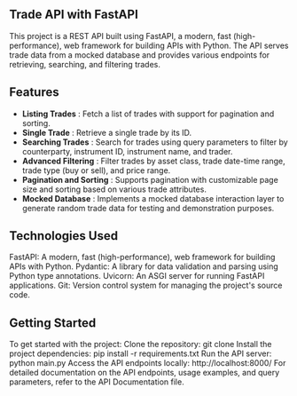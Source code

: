 ## Trade API with FastAPI
This project is a REST API built using FastAPI, a modern, fast (high-performance), web framework for building APIs with Python. The API serves trade data from a mocked database and provides various endpoints for retrieving, searching, and filtering trades.

## Features

* __Listing Trades__ : Fetch a list of trades with support for pagination and sorting.
* __Single Trade__ : Retrieve a single trade by its ID.
* __Searching Trades__ : Search for trades using query parameters to filter by counterparty, instrument ID, instrument name, and trader.
* __Advanced Filtering__ : Filter trades by asset class, trade date-time range, trade type (buy or sell), and price range.
* __Pagination and Sorting__ : Supports pagination with customizable page size and sorting based on various trade attributes.
* __Mocked Database__ : Implements a mocked database interaction layer to generate random trade data for testing and demonstration purposes.

## Technologies Used
FastAPI: A modern, fast (high-performance), web framework for building APIs with Python.
Pydantic: A library for data validation and parsing using Python type annotations.
Uvicorn: An ASGI server for running FastAPI applications.
Git: Version control system for managing the project's source code.

## Getting Started
To get started with the project:
Clone the repository: git clone <repository-url>
Install the project dependencies: pip install -r requirements.txt
Run the API server: python main.py
Access the API endpoints locally: http://localhost:8000/
For detailed documentation on the API endpoints, usage examples, and query parameters, refer to the API Documentation file.
